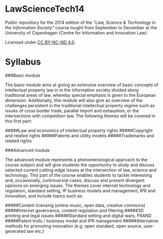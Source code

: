 LawScienceTech14
================

Public repository for the 2014 edition of the *"Law, Science &amp; Technology in the Information Society"* course tought from September to December at the University of Copenhagen (Centre for Information and Innovation Law). 

Licensed under [CC BY-NC-ND 4.0](https://creativecommons.org/licenses/by-nc-nd/4.0/).


Syllabus
========

###Basic module

The basic module aims at giving an extensive overview of basic concepts of intellectual property law in in the information society divided along traditional areas of law, whereby special emphasis is given to the European dimension. Additionally, this module will also give an overview of the challenges persistent in the traditional intellectual property regime such as issues of cross border trade, parallel import and exhaustion, or the intersections with competition law. The following themes will be covered in this first part:

#####Law and economics of intellectual property rights
#####Copyright and related rights
#####Patents and utility models
#####Trademarks and related rights

###Advanced module

The advanced module represents a phenomenological approach to the course subject and will give students the opportunity to study and discuss selected current cutting-edge issues at the intersection of law, science and technology. This part of the course enables students to tackle interesting and, occasionally, controversial cases, discuss and present divergent opinions on emerging issues. The themes cover internet technology and regulation, standard setting, IP business models and management, IPR and innovation, and include topics such as:

#####Content licensing (online music, open data, creative commons)
#####Internet governance, content regulation and filtering
#####3D printing and legal issues
#####Standard setting and digital wars, FRAND
#####Patent trolls / business model and IPR management
#####Alternative methods for promoting innovation (e.g. open standard, open source, user-generated law etc.)
 
